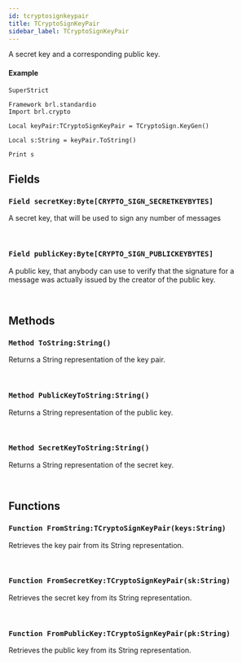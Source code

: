 ```yaml
---
id: tcryptosignkeypair
title: TCryptoSignKeyPair
sidebar_label: TCryptoSignKeyPair
---
```


A secret key and a corresponding public key.


#### Example
```blitzmax
SuperStrict

Framework brl.standardio
Import brl.crypto

Local keyPair:TCryptoSignKeyPair = TCryptoSign.KeyGen()

Local s:String = keyPair.ToString()

Print s
```
## Fields

### `Field secretKey:Byte[CRYPTO_SIGN_SECRETKEYBYTES]`

A secret key, that will be used to sign any number of messages

<br/>

### `Field publicKey:Byte[CRYPTO_SIGN_PUBLICKEYBYTES]`

A public key, that anybody can use to verify that the signature for a message was actually issued by the creator of the public key.

<br/>

## Methods

### `Method ToString:String()`

Returns a String representation of the key pair.

<br/>

### `Method PublicKeyToString:String()`

Returns a String representation of the public key.

<br/>

### `Method SecretKeyToString:String()`

Returns a String representation of the secret key.

<br/>

## Functions

### `Function FromString:TCryptoSignKeyPair(keys:String)`

Retrieves the key pair from its String representation.

<br/>

### `Function FromSecretKey:TCryptoSignKeyPair(sk:String)`

Retrieves the secret key from its String representation.

<br/>

### `Function FromPublicKey:TCryptoSignKeyPair(pk:String)`

Retrieves the public key from its String representation.

<br/>

